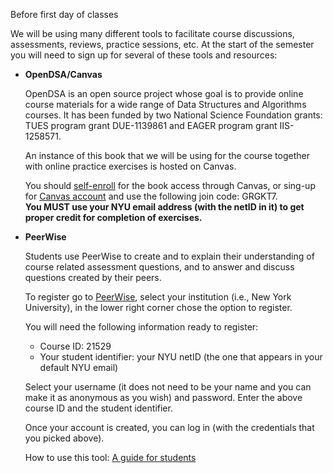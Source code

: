 
<div class="change">
<div class="column_date">
<p markdown="block">

Before first day of classes
</p>
</div>

<div class="column_recitation">
<p markdown="block">

We will be using many different tools to facilitate course discussions, assessments, reviews, practice sessions, etc.
At the start of the semester you will need to sign up for several of these tools and resources:

- __OpenDSA/Canvas__

  OpenDSA is an open source project whose goal is to provide online course materials for a wide range of Data Structures and Algorithms courses. It has been funded by two National Science Foundation grants: TUES program grant DUE-1139861 and EAGER program grant IIS-1258571.

  An instance of this book that we will be using for the course together with online practice exercises is hosted on Canvas.

  You should [self-enroll](https://canvas.instructure.com/enroll/GRGKT7) for the book access through Canvas, or sing-up for [Canvas account](https://canvas.instructure.com/register) and use the following join code: GRGKT7. <br>
  __You MUST use your NYU email address (with the netID in it) to get proper credit for completion of exercises.__

- __PeerWise__

  Students use PeerWise to create and to explain their understanding of course related assessment questions,
  and to answer and discuss questions created by their peers.

  To register go to [PeerWise](https://peerwise.cs.auckland.ac.nz), select your institution (i.e., New York University),
  in the lower right corner chose the option to register.

  You will need the following information ready to register:
  - Course ID: 21529 <br>
  - Your student identifier: your NYU netID (the one that appears in your default NYU email) <br>

  Select your username (it does not need to be your name and you can make it as anonymous as you wish) and password. Enter the above
  course ID and the student identifier.

  Once your account is created, you can log in (with the credentials that you picked above).

  How to use this tool: [A guide for students](https://peerwise.cs.auckland.ac.nz/docs/students/)


</p>
</div>

</div>
